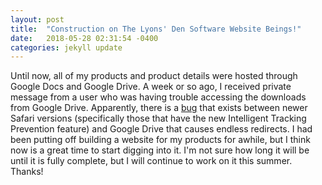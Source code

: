 ```yaml
---
layout: post
title:  "Construction on The Lyons' Den Software Website Beings!"
date:   2018-05-28 02:31:54 -0400
categories: jekyll update
---
```

Until now, all of my products and product details were hosted through Google Docs and Google Drive.  A week or so ago, I received private message from a user who was having trouble accessing the downloads from Google Drive.  Apparently, there is a [bug](https://www.macobserver.com/news/google-drive-redirects-error/) that exists between newer Safari versions (specifically those that have the new Intelligent Tracking Prevention feature) and Google Drive that causes endless redirects.  I had been putting off building a website for my products for awhile, but I think now is a great time to start digging into it.  I'm not sure how long it will be until it is fully complete, but I will continue to work on it this summer.  Thanks!
